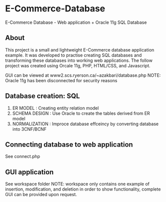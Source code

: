 # E-Commerce-Database
E-Commerce Database - Web application + Oracle 11g SQL Database



About 
-----
This project is a small and lightweight E-Commerce database application example.
It was developed to practise creating SQL databases and transforming these databases into working web applications.
The follow project was created using Orcale 11g, PHP, HTML/CSS, and Javascript.

GUI can be viewed at www2.scs.ryerson.ca/~azakbari/database.php
NOTE: Oracle 11g has been disconnected for security reasons 



Database creation: SQL 
----------------------
1) ER MODEL : Creating entity relation model                                                                                 
2) SCHEMA DESIGN :  Use Oracle to create the tables derived from ER model                                                     
3) NORMALIZATION : Improce database effceincy by converting database into 3CNF/BCNF



Connecting database to web application 
--------------------------------------
See connect.php

GUI application 
---------------
See workspace folder
NOTE: workspace only contains one example of insertion, modification, and deletion in order to show functionality, complete GUI can be provided upon request. 
